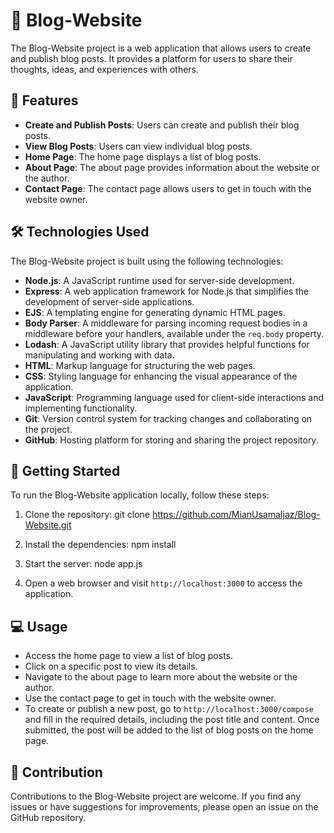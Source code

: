# 📝 Blog-Website

The Blog-Website project is a web application that allows users to create and publish blog posts. It provides a platform for users to share their thoughts, ideas, and experiences with others.

## 🌟 Features

- **Create and Publish Posts**: Users can create and publish their blog posts.
- **View Blog Posts**: Users can view individual blog posts.
- **Home Page**: The home page displays a list of blog posts.
- **About Page**: The about page provides information about the website or the author.
- **Contact Page**: The contact page allows users to get in touch with the website owner.

## 🛠️ Technologies Used

The Blog-Website project is built using the following technologies:

- **Node.js**: A JavaScript runtime used for server-side development.
- **Express**: A web application framework for Node.js that simplifies the development of server-side applications.
- **EJS**: A templating engine for generating dynamic HTML pages.
- **Body Parser**: A middleware for parsing incoming request bodies in a middleware before your handlers, available under the `req.body` property.
- **Lodash**: A JavaScript utility library that provides helpful functions for manipulating and working with data.
- **HTML**: Markup language for structuring the web pages.
- **CSS**: Styling language for enhancing the visual appearance of the application.
- **JavaScript**: Programming language used for client-side interactions and implementing functionality.
- **Git**: Version control system for tracking changes and collaborating on the project.
- **GitHub**: Hosting platform for storing and sharing the project repository.

## 🚀 Getting Started

To run the Blog-Website application locally, follow these steps:

1. Clone the repository:
git clone https://github.com/MianUsamaIjaz/Blog-Website.git

2. Install the dependencies:
npm install

3. Start the server:
node app.js

4. Open a web browser and visit `http://localhost:3000` to access the application.

## 💻 Usage

- Access the home page to view a list of blog posts.
- Click on a specific post to view its details.
- Navigate to the about page to learn more about the website or the author.
- Use the contact page to get in touch with the website owner.
- To create or publish a new post, go to `http://localhost:3000/compose` and fill in the required details, including the post title and content. Once submitted, the post will be added to the list of blog posts on the home page.

## 🤝 Contribution

Contributions to the Blog-Website project are welcome. If you find any issues or have suggestions for improvements, please open an issue on the GitHub repository.
